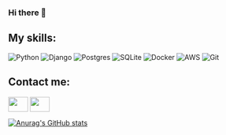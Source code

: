 ### Hi there 👋

## My skills:
![Python](https://img.shields.io/badge/python-3670A0?style=for-the-badge&logo=python&logoColor=white)
![Django](https://img.shields.io/badge/django-%23092E20.svg?style=for-the-badge&logo=django&logoColor=white)
![Postgres](https://img.shields.io/badge/postgres-%23316192.svg?style=for-the-badge&logo=postgresql&logoColor=white)
![SQLite](https://img.shields.io/badge/sqlite-%2307405e.svg?style=for-the-badge&logo=sqlite&logoColor=white)
![Docker](https://img.shields.io/badge/docker-%230db7ed.svg?style=for-the-badge&logo=docker&logoColor=white)
![AWS](https://img.shields.io/badge/AWS-%23FF9900.svg?style=for-the-badge&logo=amazon-aws&logoColor=white)
![Git](https://img.shields.io/badge/git-%23F05033.svg?style=for-the-badge&logo=git&logoColor=white)

## Contact me:
<a href="mailto:alexeyvasilenkoo@gmail.com" target="blank"><img align="center" src="https://cdn.jsdelivr.net/npm/simple-icons@3.0.1/icons/google.svg" alt="" height="30" width="40" /></a>
<a href="https://www.linkedin.com/in/olexiy-vasylenko-47aa44217/" target="blank"><img align="center" src="https://cdn.jsdelivr.net/npm/simple-icons@3.0.1/icons/linkedin.svg" alt="" height="30" width="40" /></a>

[![Anurag's GitHub stats](https://github-readme-stats.vercel.app/api?username=OlexiyVasylenkoDev)](https://github.com/anuraghazra/github-readme-stats)

<!--
**OlexiyVasylenkoDev/OlexiyVasylenkoDev** is a ✨ _special_ ✨ repository because its `README.md` (this file) appears on your GitHub profile.

Here are some ideas to get you started:

- 🔭 I’m currently working on ...
- 🌱 I’m currently learning ...
- 👯 I’m looking to collaborate on ...
- 🤔 I’m looking for help with ...
- 💬 Ask me about ...
- 📫 How to reach me: ...
- 😄 Pronouns: ...
- ⚡ Fun fact: ...
-->
